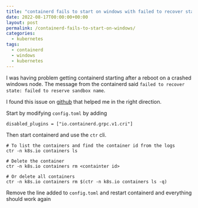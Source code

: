 ```yaml
---
title: "containerd fails to start on windows with failed to recover state: failed to reserve sandbox name"
date: 2022-08-17T00:00:00+00:00
layout: post
permalink: /containerd-fails-to-start-on-windows/
categories:
  - kubernetes
tags:
  - containerd
  - windows
  - kubernetes
---
```


I was having problem getting containerd starting after a reboot on a crashed windows node. The message from the containerd said `failed to recover state: failed to reserve sandbox name`.

I found this issue on [github](https://github.com/containerd/cri/issues/1014) that helped me in the right direction.

Start by modifying `config.toml` by adding
```
disabled_plugins = ["io.containerd.grpc.v1.cri"]
```
Then start containerd and use the `ctr` cli.
```
# To list the containers and find the container id from the logs
ctr -n k8s.io containers ls

# Delete the container
ctr -n k8s.io containers rm <containter id>

# Or delete all containers
ctr -n k8s.io containers rm $(ctr -n k8s.io containers ls -q)
```

Remove the line added to `config.toml` and restart containerd and everything should work again